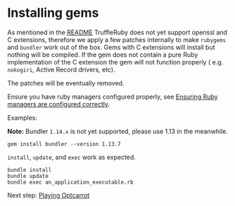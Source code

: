 # Installing gems

As mentioned in the [README](../../README.md) TruffleRuby does not yet
support openssl and C extensions, therefore we apply a few patches internally to 
make `rubygems` and `bundler` work out of the box. Gems with C extensions will
install but nothing will be compiled. If the gem does not contain a pure 
Ruby implementation of the C extension the gem will not function properly (
e.g. `nokogiri`, Active Record drivers, etc).

The patches will be eventually removed.

Ensure you have ruby managers configured properly, see 
[Ensuring Ruby managers are configured correctly](ruby-managers.md).

Examples:

**Note:** Bundler `1.14.x` is not yet supported, please use 1.13 in the meanwhile.

    gem install bundler --version 1.13.7

`install`, `update`, and `exec` work as expected.

    bundle install
    bundle update
    bundle exec an_application_executable.rb

Next step: [Playing Optcarrot](optcarrot.md)
